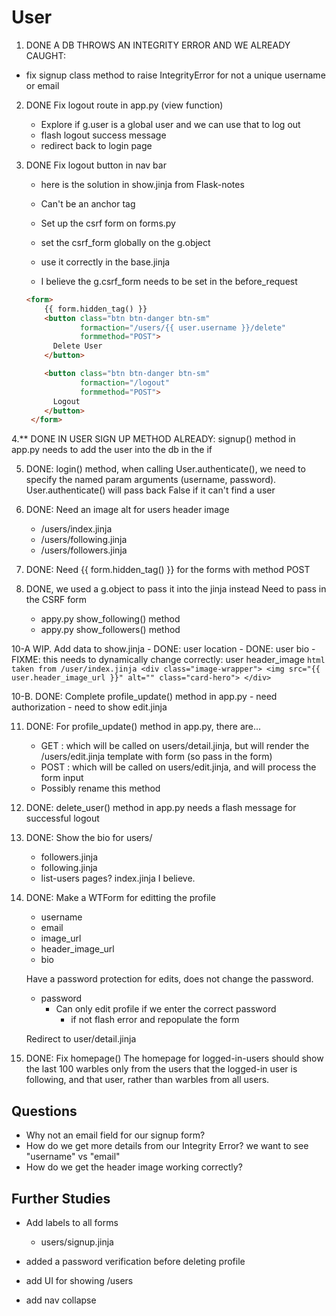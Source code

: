 # User

1. DONE A DB THROWS AN INTEGRITY ERROR AND WE ALREADY CAUGHT:
- fix signup class method to raise IntegrityError for not a unique username or email

2. DONE Fix logout route in app.py (view function)
    - Explore if g.user is a global user and we can use that to log out
    - flash logout success message
    - redirect back to login page

3. DONE Fix logout button in nav bar
    - here is the solution in show.jinja from Flask-notes

    - Can't be an anchor tag

    - Set up the csrf form on forms.py
    - set the csrf_form globally on the g.object
    - use it correctly in the base.jinja
    - I believe the g.csrf_form needs to be set in the before_request

    ``` html
    <form>
        {{ form.hidden_tag() }}
        <button class="btn btn-danger btn-sm"
                formaction="/users/{{ user.username }}/delete"
                formmethod="POST">
          Delete User
        </button>

        <button class="btn btn-danger btn-sm"
                formaction="/logout"
                formmethod="POST">
          Logout
        </button>
     </form>
    ```

4.** DONE IN USER SIGN UP METHOD ALREADY:
signup() method in app.py needs to add the user into the db in the if

5. DONE: login() method, when calling User.authenticate(), we need to specify the
named param arguments (username, password). User.authenticate() will pass back
False if it can't find a user

6. DONE: Need an image alt for users header image
    - /users/index.jinja
    - /users/following.jinja
    - /users/followers.jinja

7. DONE: Need {{ form.hidden_tag() }} for the forms with method POST

9. DONE, we used a g.object to pass it into the jinja instead
    Need to pass in the CSRF form
    - appy.py show_following() method
    - appy.py show_followers() method


10-A WIP. Add data to show.jinja
    - DONE: user location
    - DONE: user bio
    - FIXME: this needs to dynamically change correctly: user header_image
        ``` html taken from /user/index.jinja
            <div class="image-wrapper">
              <img src="{{ user.header_image_url }}"
                   alt=""
                   class="card-hero">
            </div>
        ```

10-B. DONE: Complete profile_update() method in app.py
    - need authorization
    - need to show edit.jinja


11. DONE: For profile_update() method in app.py, there are...
    - GET : which will be called on users/detail.jinja, but will render the
          /users/edit.jinja template with form (so pass in the form)
    - POST : which will be called on users/edit.jinja, and will process the form
          input
    - Possibly rename this method

12. DONE: delete_user() method in app.py needs a flash message for successful logout



14. DONE: Show the bio for users/
    - followers.jinja
    - following.jinja
    - list-users pages? index.jinja I believe.

15. DONE: Make a WTForm for editting the profile
    - username
    - email
    - image_url
    - header_image_url
    - bio

    Have a password protection for edits, does not change the password.
    - password
        - Can only edit profile if we enter the correct password
            - if not flash error and repopulate the form

    Redirect to user/detail.jinja

16. DONE: Fix homepage()
    The homepage for logged-in-users should show the last 100 warbles only from the users that the logged-in user is following, and that user, rather than warbles from all users.


## Questions
- Why not an email field for our signup form?
- How do we get more details from our Integrity Error? we want to see "username" vs "email"
- How do we get the header image working correctly?

## Further Studies
- Add labels to all forms
    - users/signup.jinja

- added a password verification before deleting profile

- add UI for showing /users

- add nav collapse




